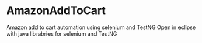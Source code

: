 # AmazonAddToCart
Amazon add to cart automation using selenium and TestNG
Open in eclipse with java librabries for selenium and TestNG
